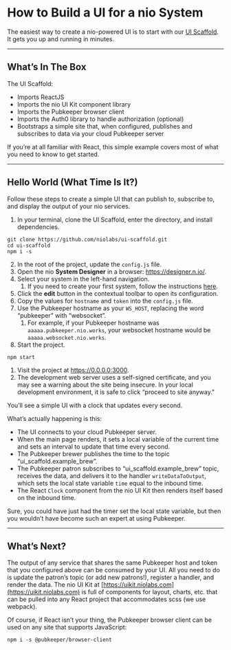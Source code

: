 # How to Build a UI for a nio System
The easiest way to create a nio-powered UI is to start with our [UI Scaffold](https://github.com/niolabs/ui-scaffold). It gets you up and running in minutes.

---

## What’s In The Box

The UI Scaffold:
- Imports ReactJS
- Imports the nio UI Kit component library
- Imports the Pubkeeper browser client
- Imports the Auth0 library to handle authorization (optional)
- Bootstraps a simple site that, when configured, publishes and subscribes to data via your cloud Pubkeeper server

If you’re at all familiar with React, this simple example covers most of what you need to know to get started.

---

## Hello World (What Time Is It?)

Follow these steps to create a simple UI that can publish to, subscribe to, and display the output of your nio services.

1. In your terminal, clone the UI Scaffold, enter the directory, and install dependencies.
```
git clone https://github.com/niolabs/ui-scaffold.git
cd ui-scaffold
npm i -s
```
2. In the root of the project, update the `config.js` file.
  1. Open the nio **System Designer** in a browser: https://designer.n.io/.
  2. Select your system in the left-hand navigation.
      1. If you need to create your first system, follow the instructions [here](/system-designer/designer-tasks.html).
  2. Click the **edit** button in the contextual toolbar to open its configuration.
  2. Copy the values for `hostname` and `token` into the `config.js` file.
  2. Use the Pubkeeper hostname as your `WS_HOST`, replacing the word “pubkeeper” with “websocket”.
      1. For example, if your Pubkeeper hostname was `aaaaa.pubkeeper.nio.works`, your websocket hostname would be `aaaaa.websocket.nio.works`.
1. Start the project.
```
npm start
```
1. Visit the project at https://0.0.0.0:3000.
  1. The development web server uses a self-signed certificate, and you may see a warning about the site being insecure. In your local development environment, it is safe to click “proceed to site anyway."

You’ll see a simple UI with a clock that updates every second.

What’s actually happening is this:
  - The UI connects to your cloud Pubkeeper server.
  - When the main page renders, it sets a local variable of the current time and sets an interval to update that time every second.
  - The Pubkeeper brewer publishes the time to the topic “ui_scaffold.example_brew”.
  - The Pubkeeper patron subscribes to “ui_scaffold.example_brew” topic, receives the data, and delivers it to the handler `writeDataToOutput`, which sets the local state variable `time` equal to the inbound time.
  - The React `Clock` component from the nio UI Kit then renders itself based on the inbound time.

Sure, you could have just had the timer set the local state variable, but then you wouldn’t have become such an expert at using Pubkeeper.

---

## What’s Next?
The output of any service that shares the same Pubkeeper host and token that you configured above can be consumed by your UI. All you need to do is update the patron’s topic (or add new patrons!), register a handler, and render the data.
The nio UI Kit at [https://uikit.niolabs.com](https://uikit.niolabs.com) is full of components for layout, charts, etc. that can be pulled into any React project that accommodates scss (we use webpack).

Of course, if React isn’t your thing, the Pubkeeper browser client can be used on any site that supports JavaScript:
 ```
 npm i -s @pubkeeper/browser-client
 ```
